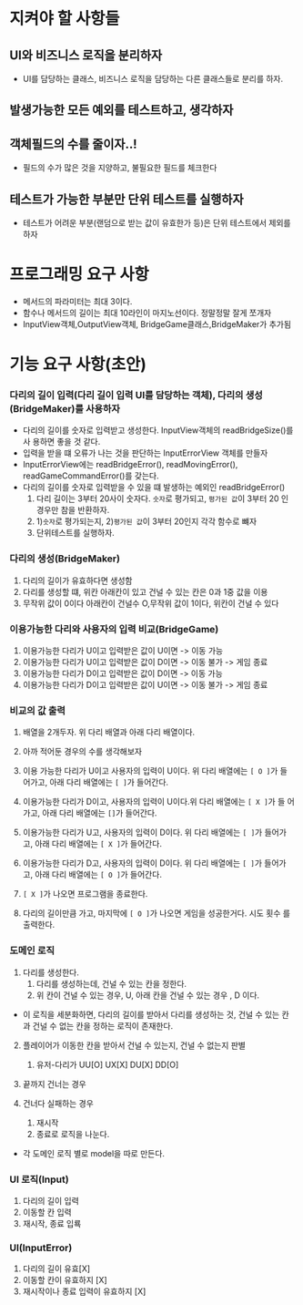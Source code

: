 # 지켜야 할 사항들

## UI와 비즈니스 로직을 분리하자

- UI를 담당하는 클래스, 비즈니스 로직을 담당하는 다른 클래스들로 분리를 하자.

## 발생가능한 모든 예외를 테스트하고, 생각하자

## 객체필드의 수를 줄이자..!

- 필드의 수가 많은 것을 지양하고, 불필요한 필드를 체크한다

## 테스트가 가능한 부분만 단위 테스트를 실행하자

- 테스트가 어려운 부분(랜덤으로 받는 값이 유효한가 등)은 단위 테스트에서 제외를
  하자

# 프로그래밍 요구 사항

- 메서드의 파라미터는 최대 3이다.
- 함수나 메서드의 길이는 최대 10라인이 마지노선이다. 정말정말 잘게 쪼개자
- InputView객체,OutputView객체, BridgeGame클래스,BridgeMaker가 추가됨

# 기능 요구 사항(초안)

### 다리의 길이 입력(다리 길이 입력 UI를 담당하는 객체), 다리의 생성(BridgeMaker)를 사용하자

- 다리의 길이를 숫자로 입력받고 생성한다. InputView객체의 readBridgeSize()를 사
  용하면 좋을 것 같다.
- 입력을 받을 떄 오류가 나는 것을 판단하는 InputErrorView 객체를 만들자
- InputErrorView에는 readBridgeError(), readMovingError(),
  readGameCommandError()를 갖는다.
- 다리의 길이를 숫자로 입력받을 수 있을 떄 발생하는 예외인 readBridgeError()
  1. 다리 길이는 3부터 20사이 숫자다. `숫자`로 평가되고, `평가된 값`이 3부터 20
     인 경우만 참을 반환하자.
  2. 1)`숫자`로 평가되는지, 2)`평가된 값`이 3부터 20인지 각각 함수로 뺴자
  3. 단위테스트를 실행하자.

### 다리의 생성(BridgeMaker)

1. 다리의 길이가 유효하다면 생성함
2. 다리를 생성할 떄, 위칸 아래칸이 있고 건널 수 있는 칸은 0과 1중 값을 이용
3. 무작위 값이 0이다 아래칸이 건널수 O,무작위 값이 1이다, 위칸이 건널 수 있다

### 이용가능한 다리와 사용자의 입력 비교(BridgeGame)

1. 이용가능한 다리가 U이고 입력받은 값이 U이면 -> 이동 가능
2. 이용가능한 다리가 U이고 입력받은 값이 D이면 -> 이동 불가 -> 게임 종료
3. 이용가능한 다리가 D이고 입력받은 값이 D이면 -> 이동 가능
4. 이용가능한 다리가 D이고 입력받은 값이 U이면 -> 이동 불가 -> 게임 종료

### 비교의 값 출력

1. 배열을 2개두자. 위 다리 배열과 아래 다리 배열이다.
2. 아까 적어둔 경우의 수를 생각해보자
3. 이용 가능한 다리가 U이고 사용자의 입력이 U이다. 위 다리 배열에는 `[ O ]`가 들
   어가고, 아래 다리 배열에는 `[ ]`가 들어간다.

4. 이용가능한 다리가 D이고, 사용자의 입력이 U이다.위 다리 배열에는 `[ X ]`가 들
   어가고, 아래 다리 배열에는 `[]`가 들어간다.

5. 이용가능한 다리가 U고, 사용자의 입력이 D이다. 위 다리 배열에는 `[ ]`가 들어가
   고, 아래 다리 배열에는 `[ X ]`가 들어간다.

6. 이용가능한 다리가 D고, 사용자의 입력이 D이다. 위 다리 배열에는 `[ ]`가 들어가
   고, 아래 다리 배열에는 `[ O ]`가 들어간다.
7. `[ X ]`가 나오면 프로그램을 종료한다.
8. 다리의 길이만큼 가고, 마지막에 `[ O ]`가 나오면 게임을 성공한거다. 시도 횟수
   를 출력한다.

### 도메인 로직

1. 다리를 생성한다.
   1. 다리를 생성하는데, 건널 수 있는 칸을 정한다.
   2. 위 칸이 건널 수 있는 경우, U, 아래 칸을 건널 수 있는 경우 , D 이다.

- 이 로직을 세분화하면, 다리의 길이를 받아서 다리를 생성하는 것, 건널 수 있는 칸
  과 건널 수 없는 칸을 정하는 로직이 존재한다.

2. 플레이어가 이동한 칸을 받아서 건널 수 있는지, 건널 수 없는지 판별

   1. 유저-다리가 UU[O] UX[X] DU[X] DD[O]

3. 끝까지 건너는 경우

4. 건너다 실패하는 경우
   1. 재시작
   2. 종료로 로직을 나눈다.

- 각 도메인 로직 별로 model을 따로 만든다.

### UI 로직(Input)

1. 다리의 길이 입력
2. 이동할 칸 입력
3. 재시작, 종료 입룍

### UI(InputError)

1. 다리의 길이 유효[X]
2. 이동할 칸이 유효하지 [X]
3. 재시작이나 종료 입력이 유효하지 [X]
